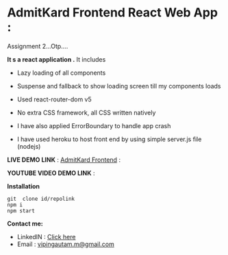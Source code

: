  # AdmitKard Frontend React Web App  :

 Assignment 2...Otp....

**It s a react application .**
It includes 
 

 - Lazy loading of all components
 - Suspense and fallback to show  loading screen till  my components
   loads
   
 - Used react-router-dom v5

 

 - No extra CSS framework, all CSS written natively
 - I have also applied ErrorBoundary to handle  app crash
 - I have used heroku to host front end by using  simple server.js file (nodejs)
 

 **LIVE DEMO LINK**   :   [AdmitKard Frontend](https://admitkardlogin.herokuapp.com/) : 

**YOUTUBE VIDEO DEMO LINK**  :

**Installation** 
   
    git  clone id/repolink
    npm i
    npm start 

**Contact me:**

 - LinkedIN : [Click here](https://www.linkedin.com/in/vipin-gautam-b95531186/)
 - Email : vipingautam.m@gmail.com
